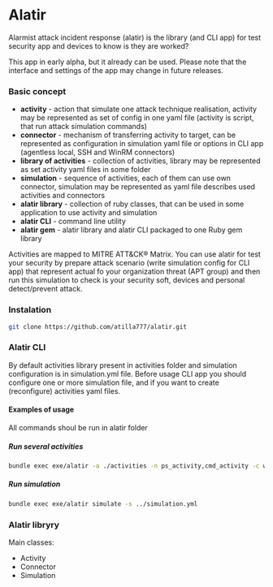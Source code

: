# Alatir
Alarmist attack incident response (alatir) is the library (and CLI app) for test security app and devices to know is they are worked?

This app in early alpha, but it already can be used.
Please note that the interface and settings of the app may change in future releases.

### Basic concept
* **activity** - action that simulate one attack technique realisation, activity may be represented as set of config in one yaml file (activity is script, that run attack simulation commands)
* **connector** - mechanism of transferring activity to target, can be represented as configuration in simulation yaml file or options in CLI app  (agentless local, SSH and WinRM connectors)
* **library of activities** - collection of activities, library may be represented as set activity yaml files in some folder
* **simulation** - sequence of activities, each of them can use own connector, simulation may be represented as yaml file describes used activities and connectors
* **alatir library** - collection of ruby classes, that can be used in some application to use activity and simulation
* **alatir CLI** - command line utility
* **alatir gem** - alatir library and alatir CLI packaged to one Ruby gem library

Activities are mapped to MITRE ATT&CK® Matrix.
You can use alatir for test your security by prepare attack scenario (write simulation config for CLI app) that represent actual fo your organization threat (APT group) and then run this simulation to check is your security soft, devices and personal detect/prevent attack.
### Instalation
```bash
git clone https://github.com/atilla777/alatir.git
```
### Alatir CLI
By default activities library present in activities folder and simulation configuration is in simulation.yml file.
Before usage CLI app you should configure one or more simulation file, and if you want to create (reconfigure) activities yaml files.
#### Examples of usage
All commands shoul be run in alatir folder
##### Run several activities
```bash
bundle exec exe/alatir -a ./activities -n ps_activity,cmd_activity -c winrm -h https://192.168.1.1:5986/wsman -u test_user -p Passw@rd1
```
##### Run simulation
```bash
bundle exec exe/alatir simulate -s ../simulation.yml
```

### Alatir libryry
Main classes:
* Activity
* Connector
* Simulation
